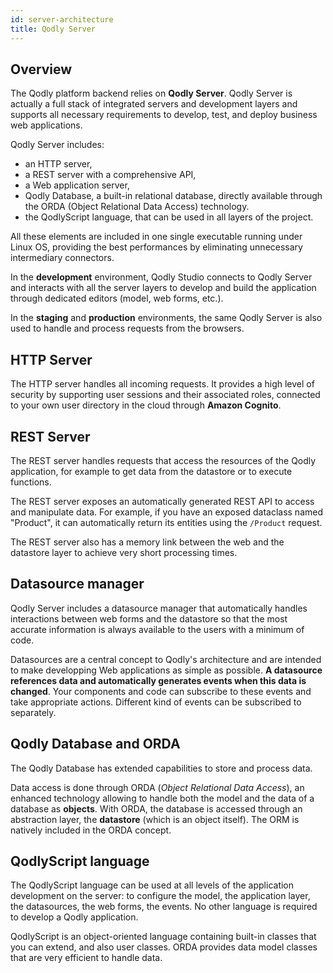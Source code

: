 ```yaml
---
id: server-architecture
title: Qodly Server
---
```


## Overview


The Qodly platform backend relies on **Qodly Server**. Qodly Server is actually a full stack of integrated servers and development layers and supports all necessary requirements to develop, test, and deploy business web applications. 

Qodly Server includes:

- an HTTP server,
- a REST server with a comprehensive API,
- a Web application server,
- Qodly Database, a built-in relational database, directly available through the ORDA (Object Relational Data Access) technology. 
- the QodlyScript language, that can be used in all layers of the project. 



All these elements are included in one single executable running under Linux OS, providing the best performances by eliminating unnecessary intermediary connectors.

In the **development** environment, Qodly Studio connects to Qodly Server and interacts with all the server layers to develop and build the application through dedicated editors (model, web forms, etc.).

In the **staging** and **production** environments, the same Qodly Server is also used to handle and process requests from the browsers. 

## HTTP Server

The HTTP server handles all incoming requests. It provides a high level of security by supporting user sessions and their associated roles, connected to your own user directory in the cloud through **Amazon Cognito**. 

## REST Server

The REST server handles requests that access the resources of the Qodly application, for example to get data from the datastore or to execute functions.

The REST server exposes an automatically generated REST API to access and manipulate data. For example, if you have an exposed dataclass named "Product", it can automatically return its entities using the `/Product` request. 

The REST server also has a memory link between the web and the datastore layer to achieve very short processing times.

## Datasource manager

Qodly Server includes a datasource manager that automatically handles interactions between web forms and the datastore so that the most accurate information is always available to the users with a minimum of code. 

Datasources are a central concept to Qodly's architecture and are intended to make developping Web applications as simple as possible. **A datasource references data and automatically generates events when this data is changed**. Your components and code can subscribe to these events and take appropriate actions. Different kind of events can be subscribed to separately.


## Qodly Database and ORDA

The Qodly Database has extended capabilities to store and process data. 

Data access is done through ORDA (*Object Relational Data Access*), an enhanced technology allowing to handle both the model and the data of a database as **objects**. With ORDA, the database is accessed through an abstraction layer, the **datastore** (which is an object itself). The ORM is natively included in the ORDA concept. 


## QodlyScript language

The QodlyScript language can be used at all levels of the application development on the server: to configure the model, the application layer, the datasources, the web forms, the events. No other language is required to develop a Qodly application. 

QodlyScript is an object-oriented language containing built-in classes that you can extend, and also user classes. ORDA provides data model classes that are very efficient to handle data.  


